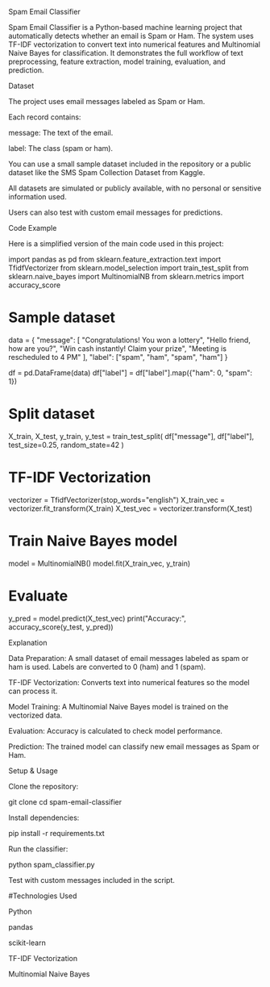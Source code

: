 Spam Email Classifier

Spam Email Classifier is a Python-based machine learning project that automatically detects whether an email is Spam or Ham. The system uses TF-IDF vectorization to convert text into numerical features and Multinomial Naive Bayes for classification. It demonstrates the full workflow of text preprocessing, feature extraction, model training, evaluation, and prediction.

Dataset

The project uses email messages labeled as Spam or Ham.

Each record contains:

message: The text of the email.

label: The class (spam or ham).

You can use a small sample dataset included in the repository or a public dataset like the SMS Spam Collection Dataset from Kaggle.

All datasets are simulated or publicly available, with no personal or sensitive information used.

Users can also test with custom email messages for predictions.

Code Example

Here is a simplified version of the main code used in this project:

import pandas as pd
from sklearn.feature_extraction.text import TfidfVectorizer
from sklearn.model_selection import train_test_split
from sklearn.naive_bayes import MultinomialNB
from sklearn.metrics import accuracy_score

# Sample dataset
data = {
    "message": [
        "Congratulations! You won a lottery",
        "Hello friend, how are you?",
        "Win cash instantly! Claim your prize",
        "Meeting is rescheduled to 4 PM"
    ],
    "label": ["spam", "ham", "spam", "ham"]
}

df = pd.DataFrame(data)
df["label"] = df["label"].map({"ham": 0, "spam": 1})

# Split dataset
X_train, X_test, y_train, y_test = train_test_split(
    df["message"], df["label"], test_size=0.25, random_state=42
)

# TF-IDF Vectorization
vectorizer = TfidfVectorizer(stop_words="english")
X_train_vec = vectorizer.fit_transform(X_train)
X_test_vec = vectorizer.transform(X_test)

# Train Naive Bayes model
model = MultinomialNB()
model.fit(X_train_vec, y_train)

# Evaluate
y_pred = model.predict(X_test_vec)
print("Accuracy:", accuracy_score(y_test, y_pred))

Explanation

Data Preparation: A small dataset of email messages labeled as spam or ham is used. Labels are converted to 0 (ham) and 1 (spam).

TF-IDF Vectorization: Converts text into numerical features so the model can process it.

Model Training: A Multinomial Naive Bayes model is trained on the vectorized data.

Evaluation: Accuracy is calculated to check model performance.

Prediction: The trained model can classify new email messages as Spam or Ham.

Setup & Usage

Clone the repository:

git clone <your-repo-link>
cd spam-email-classifier


Install dependencies:

pip install -r requirements.txt


Run the classifier:

python spam_classifier.py


Test with custom messages included in the script.





#Technologies Used





Python

pandas

scikit-learn

TF-IDF Vectorization

Multinomial Naive Bayes
